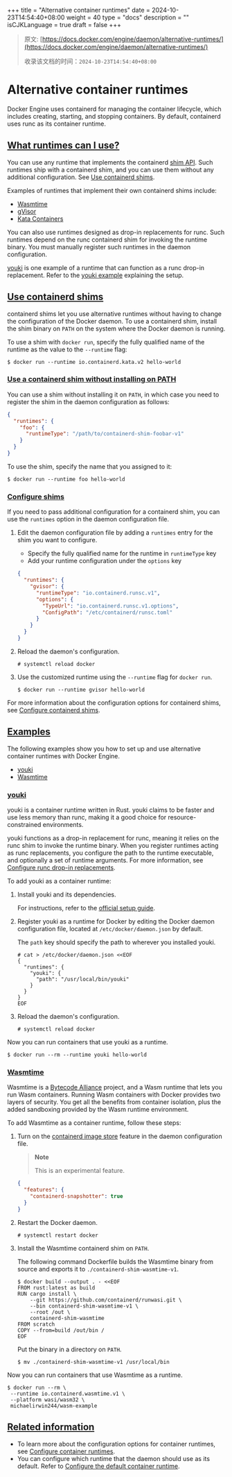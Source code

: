 +++
title = "Alternative container runtimes"
date = 2024-10-23T14:54:40+08:00
weight = 40
type = "docs"
description = ""
isCJKLanguage = true
draft = false
+++

> 原文: [https://docs.docker.com/engine/daemon/alternative-runtimes/](https://docs.docker.com/engine/daemon/alternative-runtimes/)
>
> 收录该文档的时间：`2024-10-23T14:54:40+08:00`

# Alternative container runtimes

Docker Engine uses containerd for managing the container lifecycle, which includes creating, starting, and stopping containers. By default, containerd uses runc as its container runtime.

## [What runtimes can I use?](https://docs.docker.com/engine/daemon/alternative-runtimes/#what-runtimes-can-i-use)

You can use any runtime that implements the containerd [shim API](https://github.com/containerd/containerd/blob/main/core/runtime/v2/README.md). Such runtimes ship with a containerd shim, and you can use them without any additional configuration. See [Use containerd shims](https://docs.docker.com/engine/daemon/alternative-runtimes/#use-containerd-shims).

Examples of runtimes that implement their own containerd shims include:

- [Wasmtime](https://wasmtime.dev/)
- [gVisor](https://github.com/google/gvisor)
- [Kata Containers](https://katacontainers.io/)

You can also use runtimes designed as drop-in replacements for runc. Such runtimes depend on the runc containerd shim for invoking the runtime binary. You must manually register such runtimes in the daemon configuration.

[youki](https://github.com/containers/youki) is one example of a runtime that can function as a runc drop-in replacement. Refer to the [youki example](https://docs.docker.com/engine/daemon/alternative-runtimes/#youki) explaining the setup.

## [Use containerd shims](https://docs.docker.com/engine/daemon/alternative-runtimes/#use-containerd-shims)

containerd shims let you use alternative runtimes without having to change the configuration of the Docker daemon. To use a containerd shim, install the shim binary on `PATH` on the system where the Docker daemon is running.

To use a shim with `docker run`, specify the fully qualified name of the runtime as the value to the `--runtime` flag:



```console
$ docker run --runtime io.containerd.kata.v2 hello-world
```

### [Use a containerd shim without installing on PATH](https://docs.docker.com/engine/daemon/alternative-runtimes/#use-a-containerd-shim-without-installing-on-path)

You can use a shim without installing it on `PATH`, in which case you need to register the shim in the daemon configuration as follows:



```json
{
  "runtimes": {
    "foo": {
      "runtimeType": "/path/to/containerd-shim-foobar-v1"
    }
  }
}
```

To use the shim, specify the name that you assigned to it:



```console
$ docker run --runtime foo hello-world
```

### [Configure shims](https://docs.docker.com/engine/daemon/alternative-runtimes/#configure-shims)

If you need to pass additional configuration for a containerd shim, you can use the `runtimes` option in the daemon configuration file.

1. Edit the daemon configuration file by adding a `runtimes` entry for the shim you want to configure.

   - Specify the fully qualified name for the runtime in `runtimeType` key
   - Add your runtime configuration under the `options` key

   

   ```json
   {
     "runtimes": {
       "gvisor": {
         "runtimeType": "io.containerd.runsc.v1",
         "options": {
           "TypeUrl": "io.containerd.runsc.v1.options",
           "ConfigPath": "/etc/containerd/runsc.toml"
         }
       }
     }
   }
   ```

2. Reload the daemon's configuration.

   

   ```console
   # systemctl reload docker
   ```

3. Use the customized runtime using the `--runtime` flag for `docker run`.

   

   ```console
   $ docker run --runtime gvisor hello-world
   ```

For more information about the configuration options for containerd shims, see [Configure containerd shims](https://docs.docker.com/reference/cli/dockerd/#configure-containerd-shims).

## [Examples](https://docs.docker.com/engine/daemon/alternative-runtimes/#examples)

The following examples show you how to set up and use alternative container runtimes with Docker Engine.

- [youki](https://docs.docker.com/engine/daemon/alternative-runtimes/#youki)
- [Wasmtime](https://docs.docker.com/engine/daemon/alternative-runtimes/#wasmtime)

### [youki](https://docs.docker.com/engine/daemon/alternative-runtimes/#youki)

youki is a container runtime written in Rust. youki claims to be faster and use less memory than runc, making it a good choice for resource-constrained environments.

youki functions as a drop-in replacement for runc, meaning it relies on the runc shim to invoke the runtime binary. When you register runtimes acting as runc replacements, you configure the path to the runtime executable, and optionally a set of runtime arguments. For more information, see [Configure runc drop-in replacements](https://docs.docker.com/reference/cli/dockerd/#configure-runc-drop-in-replacements).

To add youki as a container runtime:

1. Install youki and its dependencies.

   For instructions, refer to the [official setup guide](https://containers.github.io/youki/user/basic_setup.html).

2. Register youki as a runtime for Docker by editing the Docker daemon configuration file, located at `/etc/docker/daemon.json` by default.

   The `path` key should specify the path to wherever you installed youki.

   

   ```console
   # cat > /etc/docker/daemon.json <<EOF
   {
     "runtimes": {
       "youki": {
         "path": "/usr/local/bin/youki"
       }
     }
   }
   EOF
   ```

3. Reload the daemon's configuration.

   

   ```console
   # systemctl reload docker
   ```

Now you can run containers that use youki as a runtime.



```console
$ docker run --rm --runtime youki hello-world
```

### [Wasmtime](https://docs.docker.com/engine/daemon/alternative-runtimes/#wasmtime)

Wasmtime is a [Bytecode Alliance](https://bytecodealliance.org/) project, and a Wasm runtime that lets you run Wasm containers. Running Wasm containers with Docker provides two layers of security. You get all the benefits from container isolation, plus the added sandboxing provided by the Wasm runtime environment.

To add Wasmtime as a container runtime, follow these steps:

1. Turn on the [containerd image store](https://docs.docker.com/engine/storage/containerd/) feature in the daemon configuration file.

   > **Note**
   >
   > 
   >
   > This is an experimental feature.

   

   ```json
   {
     "features": {
       "containerd-snapshotter": true
     }
   }
   ```

2. Restart the Docker daemon.

   

   ```console
   # systemctl restart docker
   ```

3. Install the Wasmtime containerd shim on `PATH`.

   The following command Dockerfile builds the Wasmtime binary from source and exports it to `./containerd-shim-wasmtime-v1`.

   

   ```console
   $ docker build --output . - <<EOF
   FROM rust:latest as build
   RUN cargo install \
       --git https://github.com/containerd/runwasi.git \
       --bin containerd-shim-wasmtime-v1 \
       --root /out \
       containerd-shim-wasmtime
   FROM scratch
   COPY --from=build /out/bin /
   EOF
   ```

   Put the binary in a directory on `PATH`.

   

   ```console
   $ mv ./containerd-shim-wasmtime-v1 /usr/local/bin
   ```

Now you can run containers that use Wasmtime as a runtime.



```console
$ docker run --rm \
 --runtime io.containerd.wasmtime.v1 \
 --platform wasi/wasm32 \
 michaelirwin244/wasm-example
```

## [Related information](https://docs.docker.com/engine/daemon/alternative-runtimes/#related-information)

- To learn more about the configuration options for container runtimes, see [Configure container runtimes](https://docs.docker.com/reference/cli/dockerd/#configure-container-runtimes).
- You can configure which runtime that the daemon should use as its default. Refer to [Configure the default container runtime](https://docs.docker.com/reference/cli/dockerd/#configure-the-default-container-runtime).
